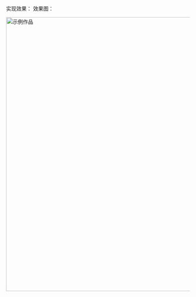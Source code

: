实现效果：
效果图：


<img width="750" alt="示例作品" src="https://user-images.githubusercontent.com/90596576/141648397-980dcdfb-0976-44c7-9c39-8b96b4e68057.png">
